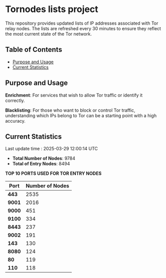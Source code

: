 # Tornodes lists project

This repository provides updated lists of IP addresses associated with Tor relay nodes. The lists are refreshed every 30 minutes to ensure they reflect the most current state of the Tor network.

## Table of Contents

- [Purpose and Usage](#purpose-and-usage)
- [Current Statistics](#current-statistics)


## Purpose and Usage

**Enrichment**: For services that wish to allow Tor traffic or identify it correctly.

**Blacklisting**: For those who want to block or control Tor traffic, understanding which IPs belong to Tor can be a starting point with a high accuracy.

## Current Statistics

Last update time : 2025-03-29 12:00:14 UTC

- **Total Number of Nodes**: 9784
- **Total of Entry Nodes**: 8494

**TOP 10 PORTS USED FOR TOR ENTRY NODES**

| **Port** | **Number of Nodes** |
|------|-----------------|
| **443**   | 2535  |
| **9001**   | 2016  |
| **9000**   | 451  |
| **9100**   | 334  |
| **8443**   | 237  |
| **9002**   | 191  |
| **143**   | 130  |
| **8080**   | 124  |
| **80**   | 119  |
| **110**   | 118  |

